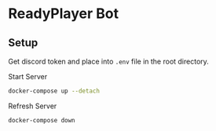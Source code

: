 # ReadyPlayer Bot

## Setup

Get discord token and place into `.env` file in the root directory.

Start Server

```bash
docker-compose up --detach
```

Refresh Server

```bash
docker-compose down
```
